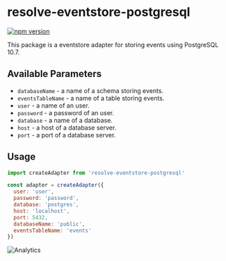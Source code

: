 # **resolve-eventstore-postgresql**
[![npm version](https://badge.fury.io/js/resolve-eventstore-postgresql.svg)](https://badge.fury.io/js/resolve-eventstore-postgresql)

This package is a eventstore adapter for storing events using PostgreSQL 10.7.

## Available Parameters

* `databaseName` - a name of a schema storing events.
* `eventsTableName` - a name of a table storing events.
* `user` - a name of an user.
* `password` - a password of an user.
* `database` - a name of a database.
* `host` - a host of a database server.
* `port` - a port of a database server.


## Usage

```js
import createAdapter from 'resolve-eventstore-postgresql'

const adapter = createAdapter({
  user: 'user',
  password: 'password',
  database: 'postgres',
  host: 'localhost',
  port: 5432,
  databaseName: 'public',
  eventsTableName: 'events'
})
```

![Analytics](https://ga-beacon.appspot.com/UA-118635726-1/packages-resolve-eventstore-postgresql-readme?pixel)

